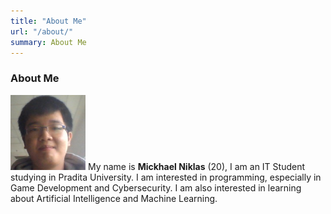 ```yaml
---
title: "About Me"
url: "/about/"
summary: About Me
---
```


### About Me
![Profile](../assets/images/profile.png)
My name is **Mickhael Niklas** (20), I am an IT Student studying in Pradita University. I am interested in programming, especially in Game Development and Cybersecurity. I am also interested in learning about Artificial Intelligence and Machine Learning. 
